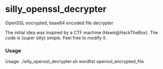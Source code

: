 # silly_openssl_decrypter
OpenSSL encrypted, base64 encoded file decrypter

The initial idea was inspired by a CTF machine (Hawk@HackTheBox). The code is (super silly) simple. Feel free to modify it.


### Usage

Usage: ./silly_openssl_decrypter.sh wordlist openssl_encrypted_file
